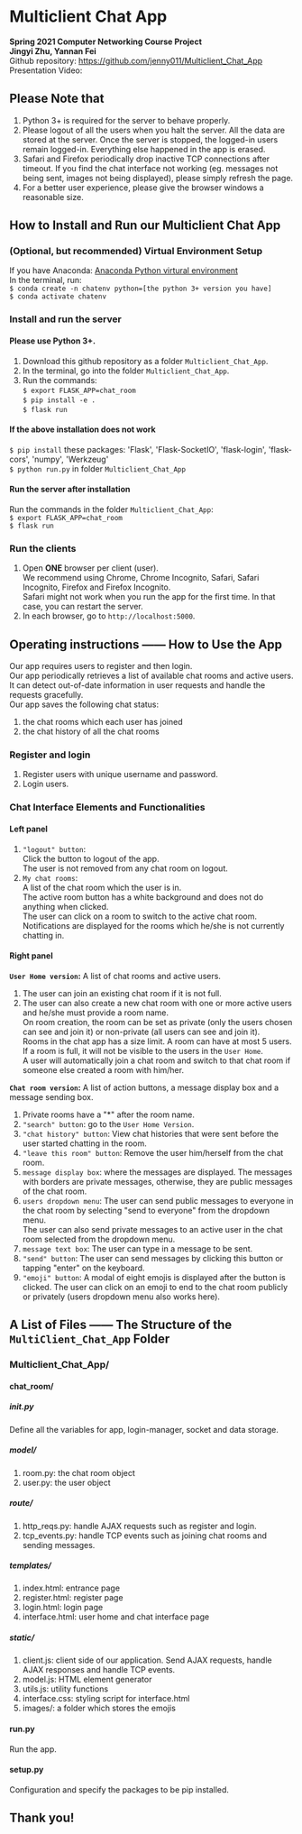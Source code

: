 # Multiclient Chat App
<b>Spring 2021 Computer Networking Course Project</b><br>
<b>Jingyi Zhu, Yannan Fei</b><br>
Github repository: <a href="https://github.com/jenny011/Multiclient_Chat_App">https://github.com/jenny011/Multiclient_Chat_App</a><br>
Presentation Video: <a></a>

## Please Note that
1. Python 3+ is required for the server to behave properly.<br>
2. Please logout of all the users when you halt the server.
All the data are stored at the server.
Once the server is stopped, the logged-in users remain logged-in.
Everything else happened in the app is erased.<br>
3. Safari and Firefox periodically drop inactive TCP connections after timeout.
If you find the chat interface not working (eg. messages not being sent, images not being displayed), please simply refresh the page.<br>
4. For a better user experience, please give the browser windows a reasonable size.<br>


## How to Install and Run our Multiclient Chat App

### (Optional, but recommended) Virtual Environment Setup
If you have Anaconda: <a href="https://docs.conda.io/projects/conda/en/latest/user-guide/tasks/manage-environments.html">Anaconda Python virtural environment</a></br>
In the terminal, run: <br>
`$ conda create -n chatenv python=[the python 3+ version you have]` <br>
`$ conda activate chatenv` <br>

### Install and run the server
#### Please use Python 3+.
1. Download this github repository as a folder `Multiclient_Chat_App`.</br>
2. In the terminal, go into the folder `Multiclient_Chat_App`.</br>
3. Run the commands: <br>
`$ export FLASK_APP=chat_room` <br>
`$ pip install -e .` <br>
`$ flask run` <br>

#### If the above installation does not work
`$ pip install` these packages: 'Flask', 'Flask-SocketIO', 'flask-login', 'flask-cors', 'numpy', 'Werkzeug' <br>
`$ python run.py` in folder `Multiclient_Chat_App` <br>

#### Run the server after installation
Run the commands in the folder `Multiclient_Chat_App`: <br>
`$ export FLASK_APP=chat_room` <br>
`$ flask run` <br>


### Run the clients
1. Open <b>ONE</b> browser per client (user).<br>
We recommend using Chrome, Chrome Incognito, Safari, Safari Incognito, Firefox and Firefox Incognito. <br>
Safari might not work when you run the app for the first time. In that case, you can restart the server.<br>
2. In each browser, go to `http://localhost:5000`. <br>


## Operating instructions —— How to Use the App
Our app requires users to register and then login.<br>
Our app periodically retrieves a list of available chat rooms and active users. It can detect out-of-date information in user requests and handle the requests gracefully.<br>
Our app saves the following chat status:<br>
1. the chat rooms which each user has joined
2. the chat history of all the chat rooms

### Register and login
1. Register users with unique username and password.
2. Login users.

### Chat Interface Elements and Functionalities
#### Left panel
1. `"logout" button`: <br>
Click the button to logout of the app.<br>
The user is not removed from any chat room on logout.<br>
2. `My chat rooms`: <br>
A list of the chat room which the user is in.<br>
The active room button has a white background and does not do anything when clicked.<br>
The user can click on a room to switch to the active chat room.<br>
Notifications are displayed for the rooms which he/she is not currently chatting in.<br>

#### Right panel
<b>`User Home version`:</b> A list of chat rooms and active users.<br>
1. The user can join an existing chat room if it is not full.<br>
2. The user can also create a new chat room with one or more active users and he/she must provide a room name.<br>
On room creation, the room can be set as private (only the users chosen can see and join it) or non-private (all users can see and join it).<br>
Rooms in the chat app has a size limit. A room can have at most 5 users. If a room is full, it will not be visible to the users in the `User Home`.<br>
A user will automatically join a chat room and switch to that chat room if someone else created a room with him/her.

<b>`Chat room version`:</b> A list of action buttons, a message display box and a message sending box.<br>
1. Private rooms have a "*" after the room name.<br>
2. `"search" button`: go to the `User Home Version`.<br>
3. `"chat history" button`: View chat histories that were sent before the user started chatting in the room.<br>
4. `"leave this room" button`: Remove the user him/herself from the chat room.<br>
5. `message display box`: where the messages are displayed. The messages with borders are private messages, otherwise, they are public messages of the chat room.<br>
6. `users dropdown menu`: The user can send public messages to everyone in the chat room by selecting "send to everyone" from the dropdown menu.<br>
The user can also send private messages to an active user in the chat room selected from the dropdown menu.<br>
7. `message text box`: The user can type in a message to be sent.<br>
8. `"send" button`: The user can send messages by clicking this button or tapping "enter" on the keyboard.<br>
9. `"emoji" button`: A modal of eight emojis is displayed after the button is clicked. The user can click on an emoji to end to the chat room publicly or privately (users dropdown menu also works here).<br>


## A List of Files —— The Structure of the `MultiClient_Chat_App` Folder
### Multiclient_Chat_App/
#### chat_room/
##### __init__.py
Define all the variables for app, login-manager, socket and data storage.
##### model/
1. room.py: the chat room object
2. user.py: the user object

##### route/
1. http_reqs.py: handle AJAX requests such as register and login.
2. tcp_events.py: handle TCP events such as joining chat rooms and sending messages.

##### templates/
1. index.html: entrance page
2. register.html: register page
3. login.html: login page
4. interface.html: user home and chat interface page

##### static/
1. client.js: client side of our application. Send AJAX requests, handle AJAX responses and handle TCP events. 
2. model.js: HTML element generator 
3. utils.js: utility functions
4. interface.css: styling script for interface.html
5. images/: a folder which stores the emojis

#### run.py
Run the app.
#### setup.py
Configuration and specify the packages to be pip installed.


## Thank you!

